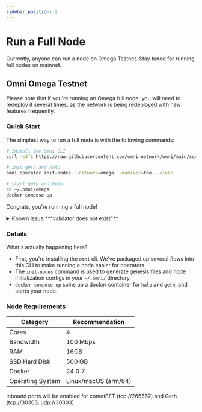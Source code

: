 ```yaml
---
sidebar_position: 2
---
```


# Run a Full Node

Currently, anyone can run a node on Omega Testnet. Stay tuned for running full nodes on mainnet.

## Omni Omega Testnet

Please note that if you're running an Omega full node, you will need to redeploy it several times, as the network is being redeployed with new features frequently.

### Quick Start

The simplest way to run a full node is with the following commands:

```bash
# Install the Omni CLI
curl -sSfL https://raw.githubusercontent.com/omni-network/omni/main/scripts/install_omni_cli.sh | sh -s

# init geth and halo
omni operator init-nodes --network=omega --moniker=foo --clean

# start geth and helo
cd ~/.omni/omega
docker compose up
```

Congrats, you're running a full node!

<details>
<summary>Known Issue **"validator does not exist"**</summary>

Please note if you see this error that it is a known issue, it is sporadic and resolves itself after a couple tries. If you're interested to follow along the solution (or give it a shot yourself!), you can follow along [here](https://github.com/omni-network/omni/issues/1524).

</details>

### Details

What's actually happening here?

- First, you're installing the `omni` cli. We've packaged up several flows into this CLI to make running a node easier for operators.
- The `init-nodes` command is used to generate genesis files and node initialization configs in your `~/.omni/` directory.
- `docker compose up` spins up a docker container for `halo` and `geth`, and starts your node.

### Node Requirements

| Category | Recommendation |
| --- | --- |
| Cores | 4 |
| Bandwidth | 100 Mbps |
| RAM | 16GB |
| SSD Hard Disk | 500 GB |
| Docker | 24.0.7 |
| Operating System | Linux/macOS (arm/64) |

Inbound ports will be enabled for cometBFT (tcp://266567) and Geth (tcp://30303, udp://30303)
